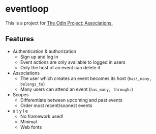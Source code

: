 # eventloop

This is a project for [The Odin Project: Associations.](https://www.theodinproject.com/courses/ruby-on-rails/lessons/associations)

## Features

- Authentication & authorization
  - Sign up and log in
  - Event actions are only available to logged in users
  - Only the host of an event can delete it
- Associations
  - The user which creates an event becomes its host (`has\_many, belongs_to`)
  - Many users can attend an event (`has_many, through:`)
- Scopes
  - Differentiate between upcoming and past events
  - Order most recent/soonest events
- s t y l e
  - No framework used!
  - Minimal
  - Web fonts
